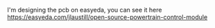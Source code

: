 I'm designing the pcb on easyeda, you can see it here https://easyeda.com/jlaustill/open-source-powertrain-control-module